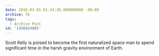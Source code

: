 ```yaml
---
date: 2016-03-01 01:34:45.000000000 -08:00
archive: fb
tags: 
  - Archive Post
id: '1456824885'
---
```


Scott Kelly is poised to become the first naturalized space man to spend significant time in the harsh gravity environment of Earth.
